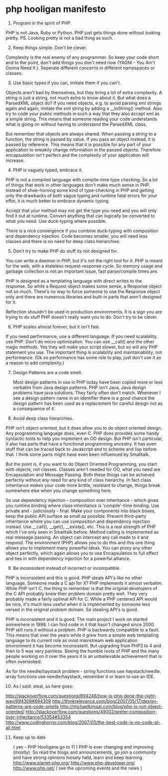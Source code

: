 
# php hooligan manifesto

1. Program in the spirit of PHP.

  PHP is not Java, Ruby or Python. PHP just gets things done without looking pretty.
  PS. Looking pretty is not a bad thing as such.

2. Keep things simple. Don't be clever.

  Complexity is the real enemy of any programmer. So keep your code short and to the point, don't add things you don't need now (YAGNI - You Ain't Gonna Need It ). Seperate different concerns in different namespaces or classes.

3. Use basic types if you can, imitate them if you can't.

  Objects aren't bad by themselves, but they bring a lot of extra complexity. A string is just a string, not much extra to know about it. But what does a ParsedXML object do? If you need objects, e.g. to avoid parsing xml strings again and again, imitate the xml string by adding a __toString() method. Also try to code your public methods in such a way that they also accept xml as a simple string. This means that someone reading your code understands what is going on without having to understand the ParsedXML class.

  But remember that objects are always shared. When passing a string to a function, the string is passed by value. If you pass an object instead, it is passed by reference. This means that it is possible for any part of your application to sneakily change information in the passed objects. Therefore encapsulation isn't perfect and the complexity of your application will increase.

4. PHP is vaguely typed, embrace it.

  PHP is not a compiled language with compile-time type checking. So a lot of things that work in other languages don't make much sense in PHP. Instead of shoe-horning some kind of type-checking in PHP and getting only the drawbacks of both vague typing and runtime fatal errors for your effor, it is much better to embrace dynamic typing.

  Accept that your method may not get the type you need and you will only find it out at runtime. Convert anything that can logically be converted to what you need. Use duck-typing where possible.

  There is a nice convergence if you combine duck-typing with composition and dependency injection. Code becomes smaller, you will need less classes and there is no need for deep class hierarchies.

5. Don't try to make PHP do stuff its not designed for.

  You can write a daemon in PHP, but it's not the right tool for it. PHP is meant for the web, with a stateless request-response cycle. So memory usage and garbage collection is not an important issue, fast parse/compile times are.

  PHP is designed as a templating language with direct writes to the response. So while a Request object makes some sense, a Response object not so much. There's no way to force someone to use the Response object only and there are numerous libraries and built-in parts that aren't designed for it.

  Reflection shouldn't be used in production environments. It is a sign you are trying to do stuff PHP doesn't really want you to do. Don't try to be clever.

6. PHP scales almost forever, but it isn't fast.

  If you need performance, use a different language. If you need scalability, use PHP. Don't do micro optimization. You can use __call() and the other magic methods. Yes they will make your script slower, but so will any PHP statement you use. The important thing is scalability and maintainability, not performance. (Ok so performance has some role to play, just don't use it as a reason to add complexity.)

7. Design Patterns are a code smell.

    Most design patterns in use in PHP today have been copied more or less verbatim from Java design patterns. PHP isn't Java, Java design problems have java solutions. They fairly often don't match. Whenever I see a design pattern name in an identifier there is a good chance the design pattern has been used as a replacement for careful design not as a consequence of it.

8. Avoid deep class hierarchies.

  PHP isn't object oriented, but it does allow you to do object oriented design. Any programming language does, even C. PHP does provides some handy syntactic tools to help you implement an OO design. But PHP isn't particular, it also has parts that have a functional programming ancestry. It has even stuff that can be traced back to Javascript and to scheme and lisp before that. I think some parts might have even been influenced by Smalltalk.

  But the point is, if you want to do Object Oriented Programming, you start with objects, not classes. Classes aren't needed for OO, what you need are Encapsulation and Message Passing. Both these things can be achieved perfectly without any need for any kind of class hierarchy. In fact class inheritance makes your code more brittle, resistant to change, things break somewhere else when you change something here.

  So use dependency injection - composition over inheritance - which gives you runtime binding where class inheritance is 'compile'-time binding.
    Use private and - judiciously - final. Make your components into black boxes, keep the public API surface as small as possible. Prevent third-party inheritance where you can use composition and dependency injection instead.
    Use __call(), __get(), __exists(), etc. This is a real strength of PHP which I've only seen in Smalltalk before. Method calling is implemented as real message passing. An object can intercept any call made to it and respond. The environment (PHP) allows you to do this and this one thing allows you to implement many powerful ideas. You can proxy any other object perfectly, which again allows you to use Encapsulation to full effect and ties in with dependency injection for a powerful alliance.

9. Be inconsistent instead of incorrect or incompatible.

  PHP is inconsistent and this is good. PHP steals API's like no other language. Someone made a C api for X? PHP implements it almost verbatim. While PHP isn't C, the thing to remember is that the original developers of the C API probably knew their problem domain pretty well. They very probably made a fairly optimal API for C. While a PHP centered API would be nice, it's much less useful when it is implemented by someone less versed in the original problem domain. So stealing API's is good.

  PHP is inconsistent and it is good. The main project I work on started somewhere in 1998. I can find code in it that hasn't changed since 2000. PHP still runs it without a problem. PHP is backwards compatible to a fault. This means that over the years while it grew from a simple web templating language to its current role as most mainstream web application environment it has become inconsistent. But upgrading from PHP3 to 4 and then to 5 was very painless. Seeing the humble roots of PHP and the many people working on it over the years it is an unbelievable achievement that is often overlooked.

  As for the needle/haystack problem - string functions use haystack/needle, array functions use needle/haystack, remember it or learn to use an IDE.

10. As I said: steal, so here goes:

http://stackoverflow.com/questions/694246/how-is-php-done-the-right-way/694309#694309
http://thinkrelevance.com/blog/2007/05/17/design-patterns-are-code-smells
    http://michaelkimsal.com/blog/php-is-not-object-oriented/
http://stackoverflow.com/questions/49002/prefer-composition-over-inheritance/53354#53354
http://www.codinghorror.com/blog/2007/05/the-best-code-is-no-code-at-all.html

11. Keep up to date

    ( yes - PHP Hooligans go to 11 )
    PHP is ever changing and improving (mostly). So read the blogs and announcements, go join a community and have strong opinions loosely held, learn and keep learning.
    http://www.planet-php.org/
    http://www.php-developer.org/
    http://www.php.net/ ( see the upcoming events and the news )
